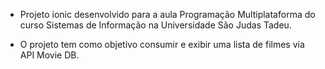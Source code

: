 * Projeto ionic desenvolvido para a aula Programação Multiplataforma do curso Sistemas de Informação na Universidade São Judas Tadeu.

* O projeto tem como objetivo consumir e exibir uma lista de filmes via API Movie DB.
